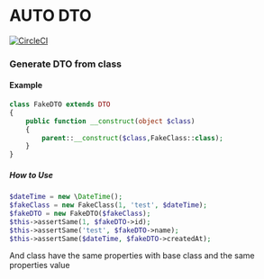 # AUTO DTO
[![CircleCI](https://circleci.com/gh/zawiszaty/auto-dto/tree/master.svg?style=svg)](https://circleci.com/gh/zawiszaty/auto-dto/tree/master)
### Generate DTO from class
#### Example 

```php
class FakeDTO extends DTO
{
    public function __construct(object $class)
    {
        parent::__construct($class,FakeClass::class);
    }
}
```
##### How to Use
```php
$dateTime = new \DateTime();
$fakeClass = new FakeClass(1, 'test', $dateTime);
$fakeDTO = new FakeDTO($fakeClass);
$this->assertSame(1, $fakeDTO->id);
$this->assertSame('test', $fakeDTO->name);
$this->assertSame($dateTime, $fakeDTO->createdAt);
```
And class have the same properties with base class and the same properties value